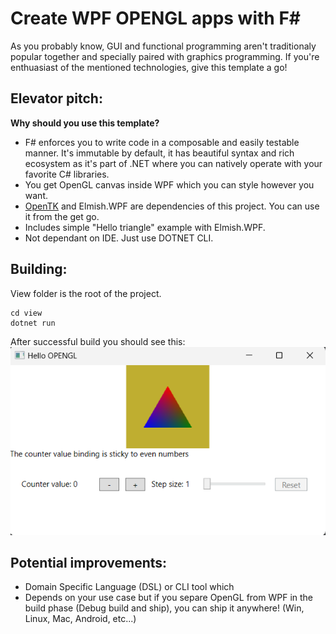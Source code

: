 # Create WPF OPENGL apps with F#

As you probably know, GUI and functional programming aren't traditionaly popular together and specially paired with graphics programming. If you're enthuasiast of the mentioned technologies, give this template a go!

## Elevator pitch:

**Why should you use this template?**
- F# enforces you to write code in a composable and easily testable manner. It's immutable by default, it has beautiful syntax and rich ecosystem as it's part of .NET where you can natively operate with your favorite C# libraries.
- You get OpenGL canvas inside WPF which you can style however you want.
- [OpenTK](https://opentk.net/) and Elmish.WPF are  dependencies of this project. You can use it from the get go.
- Includes simple "Hello triangle" example with Elmish.WPF.
- Not dependant on IDE. Just use DOTNET CLI.

## Building:

View folder is the root of the project.

```
cd view
dotnet run
```

After successful build you should see this:
![Hello opengl view](HelloOpenGL.png)

## Potential improvements:
- Domain Specific Language (DSL) or CLI tool which 
- Depends on your use case but if you separe OpenGL from WPF in the build phase (Debug build and ship), you can ship it anywhere! (Win, Linux, Mac, Android, etc...) 